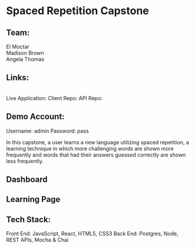 # Spaced Repetition Capstone

## Team:

El Moctar
<br/>
Madison Brown
<br/>
Angela Thomas

## Links:
<br/>
Live Application:
Client Repo:
API Repo:

## Demo Account:
Username: admin
Password: pass

In this capstone, a user learns a new language utilizing spaced repetition, a learning technique in which more challenging words are shown more frequently and words that had their answers guessed correctly are shown less frequently. 

## Dashboard

## Learning Page

## Tech Stack:

Front End: JavaScript, React, HTML5, CSS3
Back End: Postgres, Node, REST APIs, Mocha & Chai